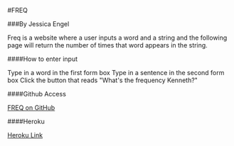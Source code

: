 #FREQ

###By Jessica Engel

Freq is a website where a user inputs a word and a string and the following page will return the number of times that word appears in the string.

####How to enter input

Type in a word in the first form box
Type in a sentence in the second form box
Click the button that reads "What's the frequency Kenneth?"

####Github Access

[FREQ on GitHub](https://github.com/JessicaEpdx/freq.git)

####Heroku

[Heroku Link]()

